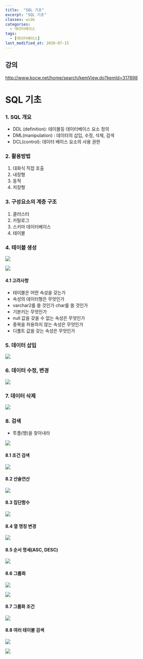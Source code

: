 ```yaml
---
title:  "SQL 기초"
excerpt: "SQL 기초"
classes: wide
categories:
  - 데이터베이스
tags:
  - [데이터베이스]
last_modified_at: 2020-07-15
---
```




## 강의

http://www.kocw.net/home/search/kemView.do?kemId=317898



# SQL 기초



### 1. SQL 개요

* DDL (definition): 테이블등 데이터베이스 요소 정의
* DML(manipulation) : 데이터의 삽입, 수정, 삭제, 검색
* DCL(control): 데이터 베이스 요소의 사용 권한



### 2. 활용방법

1. 대화식 직접 호출
2. 내장형
3. 동적
4. 저장형



### 3. 구성요소의 계층 구조

1. 클러스터
2. 카탈로그
3. 스키마 데이터베이스
4. 테이블



### 4. 테이블 생성

![]({{site.url}}/assets/images/db29.PNG)

![]({{site.url}}/assets/images/db30.PNG)



#### 4.1 고려사항

* 테이블은 어떤 속성을 갖는가
* 속성의 데이터형은 무엇인가
* varchar2를 쓸 것인가 char를 쓸 것인가
* 기본키는 무엇인가
* null 값을 갖을 수 없는 속성은 무엇인가
* 중복을 허용하지 않는 속성은 무엇인가
* 디폴트 값을 갖는 속성은 무엇인가



### 5. 데이터 삽입

![]({{site.url}}/assets/images/db31.PNG)



### 6. 데이터 수정, 변경

![]({{site.url}}/assets/images/db32.PNG)



### 7. 데이터 삭제

![]({{site.url}}/assets/images/db33.PNG)



### 8. 검색

* 투플(행)을 찾아내라

![]({{site.url}}/assets/images/db34.PNG)



#### 8.1 조건 검색

![]({{site.url}}/assets/images/db35.PNG)

#### 8.2 산술연산

![]({{site.url}}/assets/images/db36.PNG)

#### 8.3 집단함수

![]({{site.url}}/assets/images/db37.PNG)

#### 8.4 열 명칭 변경

![]({{site.url}}/assets/images/db38.PNG)

#### 8.5 순서 명세(ASC, DESC)

![]({{site.url}}/assets/images/db39.PNG)

#### 8.6 그룹화

![]({{site.url}}/assets/images/db40.PNG)

![]({{site.url}}/assets/images/db41.PNG)

#### 8.7 그룹화 조건

![]({{site.url}}/assets/images/db42.PNG)

#### 8.8 여러 테이블 검색

![]({{site.url}}/assets/images/db43.PNG)

![]({{site.url}}/assets/images/db44.PNG)

